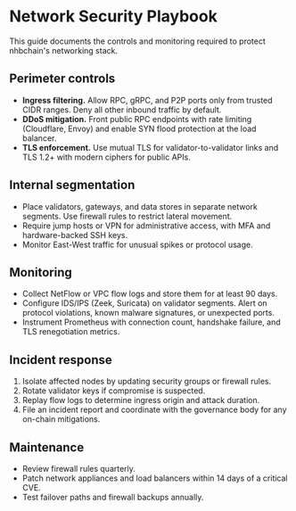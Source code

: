 # Network Security Playbook

This guide documents the controls and monitoring required to protect nhbchain's networking stack.

## Perimeter controls

- **Ingress filtering.** Allow RPC, gRPC, and P2P ports only from trusted CIDR ranges. Deny all other inbound traffic by default.
- **DDoS mitigation.** Front public RPC endpoints with rate limiting (Cloudflare, Envoy) and enable SYN flood protection at the load balancer.
- **TLS enforcement.** Use mutual TLS for validator-to-validator links and TLS 1.2+ with modern ciphers for public APIs.

## Internal segmentation

- Place validators, gateways, and data stores in separate network segments. Use firewall rules to restrict lateral movement.
- Require jump hosts or VPN for administrative access, with MFA and hardware-backed SSH keys.
- Monitor East-West traffic for unusual spikes or protocol usage.

## Monitoring

- Collect NetFlow or VPC flow logs and store them for at least 90 days.
- Configure IDS/IPS (Zeek, Suricata) on validator segments. Alert on protocol violations, known malware signatures, or unexpected ports.
- Instrument Prometheus with connection count, handshake failure, and TLS renegotiation metrics.

## Incident response

1. Isolate affected nodes by updating security groups or firewall rules.
2. Rotate validator keys if compromise is suspected.
3. Replay flow logs to determine ingress origin and attack duration.
4. File an incident report and coordinate with the governance body for any on-chain mitigations.

## Maintenance

- Review firewall rules quarterly.
- Patch network appliances and load balancers within 14 days of a critical CVE.
- Test failover paths and firewall backups annually.
